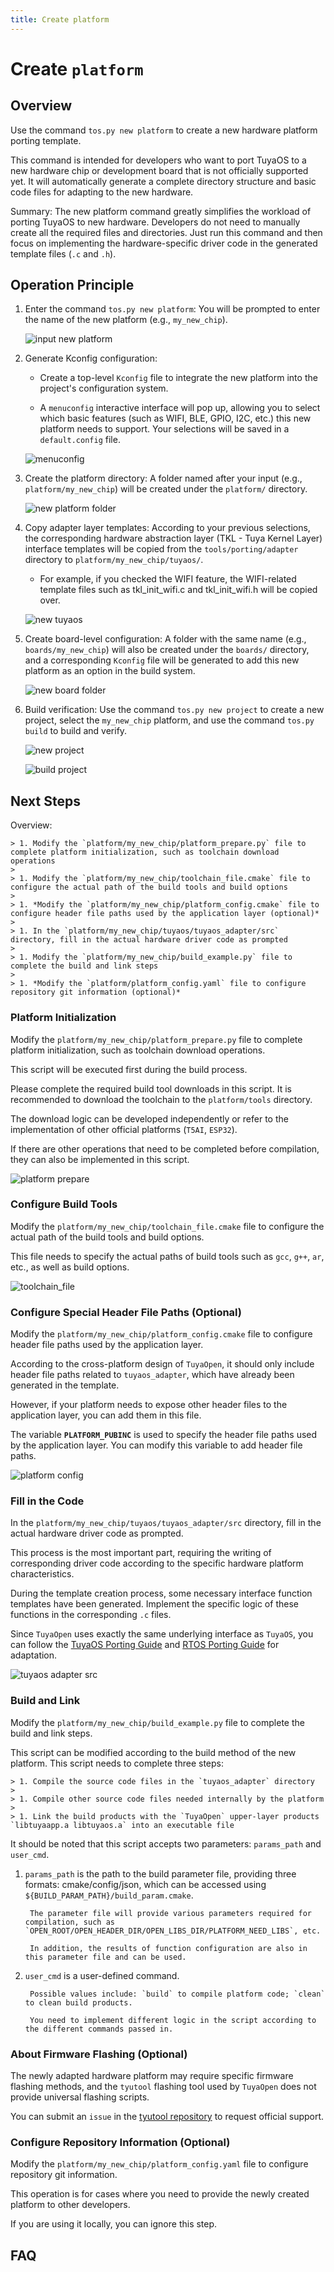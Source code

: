 ```yaml
---
title: Create platform
---
```


# Create `platform`

## Overview

Use the command `tos.py new platform` to create a new hardware platform porting template.

This command is intended for developers who want to port TuyaOS to a new hardware chip or development board that is not officially supported yet. It will automatically generate a complete directory structure and basic code files for adapting to the new hardware.

Summary: The new platform command greatly simplifies the workload of porting TuyaOS to new hardware. Developers do not need to manually create all the required files and directories. Just run this command and then focus on implementing the hardware-specific driver code in the generated template files (`.c` and `.h`).

## Operation Principle

1. Enter the command `tos.py new platform`: You will be prompted to enter the name of the new platform (e.g., `my_new_chip`).

    ![input new platform](/img/new-platform/new-platform-input.png)

1. Generate Kconfig configuration:

    * Create a top-level `Kconfig` file to integrate the new platform into the project's configuration system.

    * A `menuconfig` interactive interface will pop up, allowing you to select which basic features (such as WIFI, BLE, GPIO, I2C, etc.) this new platform needs to support. Your selections will be saved in a `default.config` file.

    ![menuconfig](/img/new-platform/new-platform-menu.png)

1. Create the platform directory: A folder named after your input (e.g., `platform/my_new_chip`) will be created under the `platform/` directory.

    ![new platform folder](/img/new-platform/new-platform-filelist.png)

1. Copy adapter layer templates: According to your previous selections, the corresponding hardware abstraction layer (TKL - Tuya Kernel Layer) interface templates will be copied from the `tools/porting/adapter` directory to `platform/my_new_chip/tuyaos/`.

    * For example, if you checked the WIFI feature, the WIFI-related template files such as tkl_init_wifi.c and tkl_init_wifi.h will be copied over.

    ![new tuyaos](/img/new-platform/new-platform-generate.png)

1. Create board-level configuration: A folder with the same name (e.g., `boards/my_new_chip`) will also be created under the `boards/` directory, and a corresponding `Kconfig` file will be generated to add this new platform as an option in the build system.

    ![new board folder](/img/new-platform/new-platform-filelist2.png)

1. Build verification: Use the command `tos.py new project` to create a new project, select the `my_new_chip` platform, and use the command `tos.py build` to build and verify.

    ![new project](/img/new-platform/new-platform-build.png)

    ![build project](/img/new-platform/new-platform-build2.png)

## Next Steps

Overview:

    > 1. Modify the `platform/my_new_chip/platform_prepare.py` file to complete platform initialization, such as toolchain download operations
    >
    > 1. Modify the `platform/my_new_chip/toolchain_file.cmake` file to configure the actual path of the build tools and build options
    >
    > 1. *Modify the `platform/my_new_chip/platform_config.cmake` file to configure header file paths used by the application layer (optional)*
    >
    > 1. In the `platform/my_new_chip/tuyaos/tuyaos_adapter/src` directory, fill in the actual hardware driver code as prompted
    >
    > 1. Modify the `platform/my_new_chip/build_example.py` file to complete the build and link steps
    >
    > 1. *Modify the `platform/platform_config.yaml` file to configure repository git information (optional)*

### Platform Initialization

Modify the `platform/my_new_chip/platform_prepare.py` file to complete platform initialization, such as toolchain download operations.

This script will be executed first during the build process.

Please complete the required build tool downloads in this script. It is recommended to download the toolchain to the `platform/tools` directory.

The download logic can be developed independently or refer to the implementation of other official platforms (`T5AI`, `ESP32`).

If there are other operations that need to be completed before compilation, they can also be implemented in this script.

![platform prepare](/img/new-platform/new-platform-prepare.png)

### Configure Build Tools

Modify the `platform/my_new_chip/toolchain_file.cmake` file to configure the actual path of the build tools and build options.

This file needs to specify the actual paths of build tools such as `gcc`, `g++`, `ar`, etc., as well as build options.

![toolchain_file](/img/new-platform/new-platform-toolchain.png)

### Configure Special Header File Paths (Optional)

Modify the `platform/my_new_chip/platform_config.cmake` file to configure header file paths used by the application layer.

According to the cross-platform design of `TuyaOpen`, it should only include header file paths related to `tuyaos_adapter`, which have already been generated in the template.

However, if your platform needs to expose other header files to the application layer, you can add them in this file.

The variable **`PLATFORM_PUBINC`** is used to specify the header file paths used by the application layer. You can modify this variable to add header file paths.

![platform config](/img/new-platform/new-platform-config.png)

### Fill in the Code

In the `platform/my_new_chip/tuyaos/tuyaos_adapter/src` directory, fill in the actual hardware driver code as prompted.

This process is the most important part, requiring the writing of corresponding driver code according to the specific hardware platform characteristics.

During the template creation process, some necessary interface function templates have been generated. Implement the specific logic of these functions in the corresponding `.c` files.

Since `TuyaOpen` uses exactly the same underlying interface as `TuyaOS`, you can follow the [TuyaOS Porting Guide](https://developer.tuya.com/cn/docs/iot-device-dev/TuyaOS-translation_linux?id=Kcrwrf72ciez5#title-1-Adapt-RTC) and [RTOS Porting Guide](https://developer.tuya.com/cn/docs/iot-device-dev/TuyaOS-translation_rtos?id=Kcrwraf21847l#title-1-Adapt-entry-point) for adaptation.

![tuyaos adapter src](/img/new-platform/new-platform-src.png)

### Build and Link

Modify the `platform/my_new_chip/build_example.py` file to complete the build and link steps.

This script can be modified according to the build method of the new platform. This script needs to complete three steps:

    > 1. Compile the source code files in the `tuyaos_adapter` directory
    >
    > 1. Compile other source code files needed internally by the platform
    >
    > 1. Link the build products with the `TuyaOpen` upper-layer products `libtuyaapp.a libtuyaos.a` into an executable file

It should be noted that this script accepts two parameters: `params_path` and `user_cmd`.

1. `params_path` is the path to the build parameter file, providing three formats: cmake/config/json, which can be accessed using `${BUILD_PARAM_PATH}/build_param.cmake`.

        The parameter file will provide various parameters required for compilation, such as `OPEN_ROOT/OPEN_HEADER_DIR/OPEN_LIBS_DIR/PLATFORM_NEED_LIBS`, etc.

        In addition, the results of function configuration are also in this parameter file and can be used.

1. `user_cmd` is a user-defined command.

        Possible values include: `build` to compile platform code; `clean` to clean build products.

        You need to implement different logic in the script according to the different commands passed in.

### About Firmware Flashing (Optional)

The newly adapted hardware platform may require specific firmware flashing methods, and the `tyutool` flashing tool used by `TuyaOpen` does not provide universal flashing scripts.

You can submit an `issue` in the [tyutool repository](https://github.com/tuya/tyutool) to request official support.

### Configure Repository Information (Optional)

Modify the `platform/my_new_chip/platform_config.yaml` file to configure repository git information.

This operation is for cases where you need to provide the newly created platform to other developers.

If you are using it locally, you can ignore this step.

## FAQ
